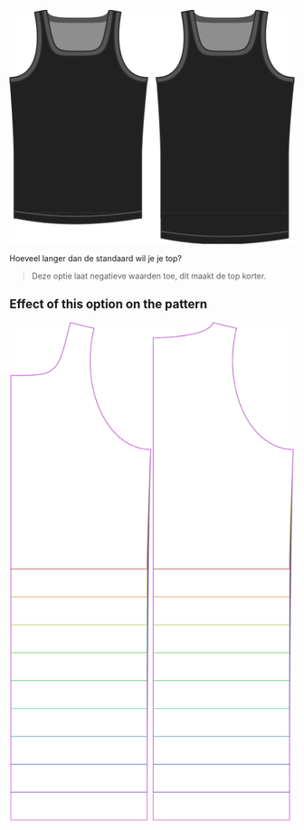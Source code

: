 ![De optie voor bonus lengte bij Aaron](./lengthbonus.svg)

Hoeveel langer dan de standaard wil je je top?

> Deze optie laat negatieve waarden toe, dit maakt de top korter.


## Effect of this option on the pattern
![This image shows the effect of this option by superimposing several variants that have a different value for this option](aaron_lengthbonus_sample.svg "Effect of this option on the pattern")